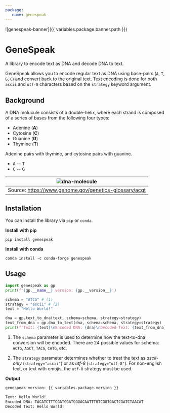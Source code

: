 ```yaml
---
package:
   name: genespeak
---
```


![genespeak-banner]({{ variables.package.banner.path }})

# **GeneSpeak**

A library to encode text as DNA and decode DNA to text.

GeneSpeak allows you to encode regular text as DNA using
base-pairs (`A`, `T`, `G`, `C`) and convert back to the
original text. Text encoding is done for both `ascii` and
`utf-8` characters based on the `strategy` keyword argument.

## Background

A DNA molucule consists of a double-helix, where each strand is composed
of a series of bases from the following four types:

- Adenine (**A**)
- Cytosine (**C**)
- Guanine (**G**)
- Thymine (**T**)

Adenine pairs with thymine, and cytosine pairs with guanine.

- <kbd>A</kbd> -- <kbd>T</kbd>
- <kbd>C</kbd> -- <kbd>G</kbd>

| ![dna-molecule](https://www.genome.gov/sites/default/files/tg/en/illustration/acgt.jpg) |
|:---:|
| Source: <https://www.genome.gov/genetics-glossary/acgt> |

## Installation

You can install the library via `pip` or `conda`.

**Install with pip**

```
pip install genespeak
```

**Install with conda**

```
conda install -c conda-forge genespeak
```

## **Usage**

```python
import genespeak as gp
print(f'{gp.__name__} version: {gp.__version__}')

schema = "ATCG" # (1)
strategy = "ascii" # (2)
text = "Hello World!"

dna = gp.text_to_dna(text, schema=schema, strategy=strategy)
text_from_dna = gp.dna_to_text(dna, schema=schema, strategy=strategy)
print(f'Text: {text}\nEncoded DNA: {dna}\nDecoded Text: {text_from_dna}\n')
```

1. The `schema` parameter is used to determine how the text-to-dna conversion will be encoded.
   There are 24 possible values for schema: `ACTG`, `AGCT`, `TACG`, `CATG`, etc.

2. The `strategy` parameter determines whether to treat the text as
   *ascii-only* (`strategy="ascii"`) or as *utf-8* (`strategy="utf-8"`).
   For non-english text, or text with emojis, the `utf-8` strategy must be used.

**Output**

```sh
genespeak version: {{ variables.package.version }}

Text: Hello World!
Encoded DNA: TACATCTTTCGATCGATCGGACAATTTGTCGGTGACTCGATCTAACAT
Decoded Text: Hello World!
```
